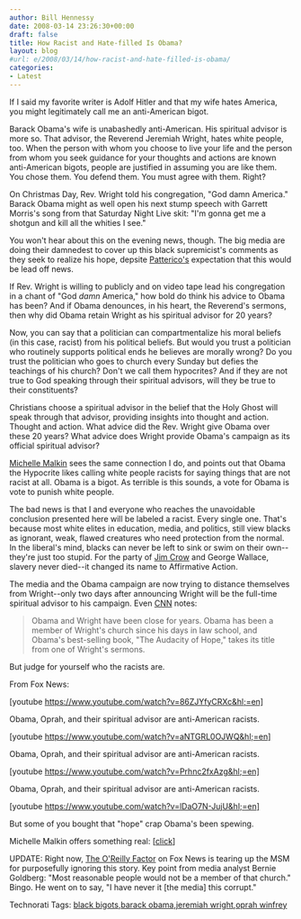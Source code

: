 ```yaml
---
author: Bill Hennessy
date: 2008-03-14 23:26:30+00:00
draft: false
title: How Racist and Hate-filled Is Obama?
layout: blog
#url: e/2008/03/14/how-racist-and-hate-filled-is-obama/
categories:
- Latest
---
```


If I said my favorite writer is Adolf Hitler and that my wife hates America, you might legitimately call me an anti-American bigot.

 

Barack Obama's wife is unabashedly anti-American. His spiritual advisor is more so. That advisor, the Reverend Jeremiah Wright, hates white people, too. When the person with whom you choose to live your life and the person from whom you seek guidance for your thoughts and actions are known anti-American bigots, people are justified in assuming you are like them. You chose them. You defend them. You must agree with them. Right?

 

On Christmas Day, Rev. Wright told his congregation, "God damn America." Barack Obama might as well open his next stump speech with Garrett Morris's song from that Saturday Night Live skit: "I'm gonna get me a shotgun and kill all the whities I see."

 

You won't hear about this on the evening news, though. The big media are doing their damnedest to cover up this black supremicist's comments as they seek to realize his hope, depsite [Patterico's](https://patterico.com/2008/03/13/8297/) expectation that this would be lead off news.

 

If Rev. Wright is willing to publicly and on video tape lead his congregation in a chant of "God _damn_ America," how bold do think his advice to Obama has been? And if Obama denounces, in his heart, the Reverend's sermons, then why did Obama retain Wright as his spiritual advisor for 20 years?

 

Now, you can say that a politician can compartmentalize his moral beliefs (in this case, racist) from his political beliefs. But would you trust a politician who routinely supports political ends he believes are morally wrong? Do you trust the politician who goes to church every Sunday but defies the teachings of his church? Don't we call them hypocrites? And if they are not true to God speaking through their spiritual advisors, will they be true to their constituents?

 

 

 

Christians choose a spiritual advisor in the belief that the Holy Ghost will speak through that advisor, providing insights into thought and action. Thought and action. What advice did the Rev. Wright give Obama over these 20 years? What advice does Wright provide Obama's campaign as its official spiritual advisor?

 

[Michelle Malkin](https://hotair.com/archives/2008/03/13/video-obamas-pastor-takes-highly-nuanced-approach-to-racial-divisiveness/) sees the same connection I do, and points out that Obama the Hypocrite likes calling white people racists for saying things that are not racist at all. Obama is a bigot. As terrible is this sounds, a vote for Obama is vote to punish white people.

 

The bad news is that I and everyone who reaches the unavoidable conclusion presented here will be labeled a racist. Every single one. That's because most white elites in education, media, and politics, still view blacks as ignorant, weak, flawed creatures who need protection from the normal. In the liberal's mind, blacks can never be left to sink or swim on their own--they're just too stupid. For the party of [Jim Crow](https://en.wikipedia.org/wiki/Jim_Crow_laws) and George Wallace, slavery never died--it changed its name to Affirmative Action.

 

The media and the Obama campaign are now trying to distance themselves from Wright--only two days after announcing Wright will be the full-time spiritual advisor to his campaign. Even [CNN](https://www.cnn.com) notes:

 

>   
> 
> Obama and Wright have been close for years. Obama has been a member of Wright's church since his days in law school, and Obama's best-selling book, "The Audacity of Hope," takes its title from one of Wright's sermons.
> 
> 

 

 

But judge for yourself who the racists are.

 

From Fox News:

 

[youtube https://www.youtube.com/watch?v=86ZJYfyCRXc&hl;=en]

Obama, Oprah, and their spiritual advisor are anti-American racists.   

[youtube https://www.youtube.com/watch?v=aNTGRL0OJWQ&hl;=en]

Obama, Oprah, and their spiritual advisor are anti-American racists.   

[youtube https://www.youtube.com/watch?v=Prhnc2fxAzg&hl;=en]

Obama, Oprah, and their spiritual advisor are anti-American racists.   

[youtube https://www.youtube.com/watch?v=lDaO7N-JujU&hl;=en]

 

But some of you bought that "hope" crap Obama's been spewing. 

 

Michelle Malkin offers something real: [[click](https://michellemalkin.com/2008/03/13/video-god-bless-america/)]

 

UPDATE: Right now, [The O'Reilly Factor](https://www.foxnews.com/oreilly/index.html) on Fox News is tearing up the MSM for purposefully ignoring this story. Key point from media analyst Bernie Goldberg: "Most reasonable people would not be a member of that church." Bingo. He went on to say, "I have never it [the media] this corrupt."

 

 

 

Technorati Tags: [black bigots](https://technorati.com/tags/black%20bigots),[barack obama](https://technorati.com/tags/barack%20obama),[jeremiah wright](https://technorati.com/tags/jeremiah%20wright),[oprah winfrey](https://technorati.com/tags/oprah%20winfrey)
